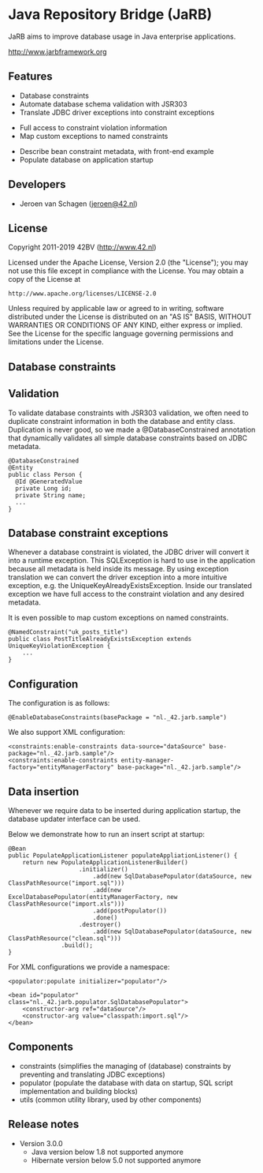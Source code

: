 Java Repository Bridge (JaRB)
=============================

JaRB aims to improve database usage in Java enterprise applications.

http://www.jarbframework.org

Features
--------
 * Database constraints
  * Automate database schema validation with JSR303
  * Translate JDBC driver exceptions into constraint exceptions
   + Full access to constraint violation information
   + Map custom exceptions to named constraints
  * Describe bean constraint metadata, with front-end example
 * Populate database on application startup

Developers
----------
 * Jeroen van Schagen (jeroen@42.nl)
 
License
-------
 Copyright 2011-2019 42BV (http://www.42.nl)

   Licensed under the Apache License, Version 2.0 (the "License");
   you may not use this file except in compliance with the License.
   You may obtain a copy of the License at

	http://www.apache.org/licenses/LICENSE-2.0

   Unless required by applicable law or agreed to in writing, software
   distributed under the License is distributed on an "AS IS" BASIS,
   WITHOUT WARRANTIES OR CONDITIONS OF ANY KIND, either express or implied.
   See the License for the specific language governing permissions and
   limitations under the License.

Database constraints
--------------------

Validation
----------
To validate database constraints with JSR303 validation, we often need to
duplicate constraint information in both the database and entity class.
Duplication is never good, so we made a @DatabaseConstrained annotation that
dynamically validates all simple database constraints based on JDBC metadata.

    @DatabaseConstrained
    @Entity
    public class Person {
      @Id @GeneratedValue
      private Long id;
      private String name;
      ...
    }

Database constraint exceptions
------------------------------
Whenever a database constraint is violated, the JDBC driver will convert it
into a runtime exception. This SQLException is hard to use in the application
because all metadata is held inside its message. By using exception translation
we can convert the driver exception into a more intuitive exception, e.g. the
UniqueKeyAlreadyExistsException. Inside our translated exception we have full
access to the constraint violation and any desired metadata.

It is even possible to map custom exceptions on named constraints.

	@NamedConstraint("uk_posts_title")
	public class PostTitleAlreadyExistsException extends UniqueKeyViolationException {
		...
	}
	
Configuration
-------------

The configuration is as follows:	

	@EnableDatabaseConstraints(basePackage = "nl._42.jarb.sample")

We also support XML configuration:

	<constraints:enable-constraints data-source="dataSource" base-package="nl._42.jarb.sample"/>
	<constraints:enable-constraints entity-manager-factory="entityManagerFactory" base-package="nl._42.jarb.sample"/>

Data insertion
-------------------
Whenever we require data to be inserted during application startup, the
database updater interface can be used. 

Below we demonstrate how to run an insert script at startup:

    @Bean
    public PopulateApplicationListener populateAppliationListener() {
        return new PopulateApplicationListenerBuilder()
                        .initializer()
                            .add(new SqlDatabasePopulator(dataSource, new ClassPathResource("import.sql")))
                            .add(new ExcelDatabasePopulator(entityManagerFactory, new ClassPathResource("import.xls")))
                            .add(postPopulator())
                            .done()
                        .destroyer()
                            .add(new SqlDatabasePopulator(dataSource, new ClassPathResource("clean.sql")))
                   .build();
    }

For XML configurations we provide a namespace:

    <populator:populate initializer="populator"/>
    
    <bean id="populator" class="nl._42.jarb.populator.SqlDatabasePopulator">
        <constructor-arg ref="dataSource"/>
        <constructor-arg value="classpath:import.sql"/>
    </bean>

Components
----------
 * constraints (simplifies the managing of (database) constraints by preventing and translating JDBC exceptions)
 * populator (populate the database with data on startup, SQL script implementation and building blocks)
 * utils (common utility library, used by other components)
 
Release notes
-------------
 * Version 3.0.0
    - Java version below 1.8 not supported anymore
    - Hibernate version below 5.0 not supported anymore
